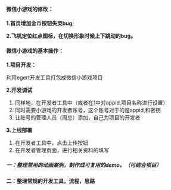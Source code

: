 #### 微信小游戏的修改：

**1.首页增加金币按钮失灵bug;**

**2.飞机定位红点图标，在切换形象时候上下跳动的bug。**

#### 微信小游戏的基本操作：

**1.项目开发：**

利用egert开发工具打包成微信小游戏项目

**2.开发调试**

1. 同样地，在开发者工具中（或者在1中对appid,项目名称进行设置）
2. 同时需要小游戏的开发者账号，这个账号对于的是appid,和密钥
3. 让账号的管理人员（周总）添加，自己为项目的开发者

**3.上线部署**

1. 在开发者工具中，点击上传按钮
2. 在开发者管理页面，进行相关资料的填写 

##### 一：整理常用的动画案例，制作成可复用的demo。（可结合项目）

**二：整理常规的开发工具，流程，思路**

 